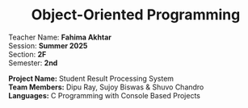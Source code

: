 <h1 align="center">Object-Oriented Programming</h1>

Teacher Name: **Fahima Akhtar** <br>
Session: **Summer 2025** <br>
Section: **2F** <br>
Semester: **2nd** <br>

**Project Name:** Student Result Processing System <br>
**Team Members:** Dipu Ray, Sujoy Biswas & Shuvo Chandro <br>
**Languages:** C Programming with Console Based Projects